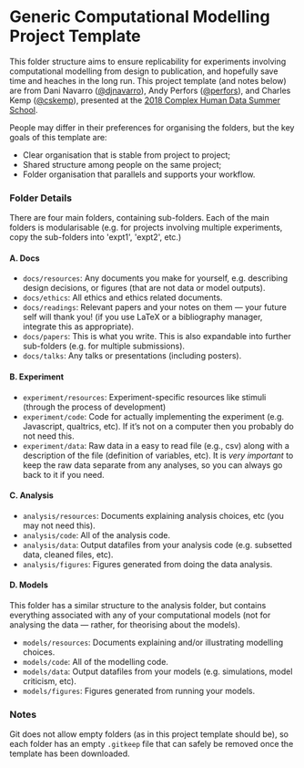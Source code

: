# Generic Computational Modelling Project Template

This folder structure aims to ensure replicability for experiments involving computational modelling from design to publication, and hopefully save time and heaches in the long run. This project template (and notes below) are from Dani Navarro ([@djnavarro](https://github.com/djnavarro)), Andy Perfors ([@perfors](https://github.com/perfors)), and Charles Kemp ([@cskemp](https://github.com/cskemp)), presented at the [2018 Complex Human Data Summer School](https://github.com/cskemp/chdss2018).

People may differ in their preferences for organising the folders, but the key goals of this template are:

*   Clear organisation that is stable from project to project;
*   Shared structure among people on the same project;
*   Folder organisation that parallels and supports your workflow.

### Folder Details

There are four main folders, containing sub-folders. Each of the main folders is modularisable (e.g. for projects involving multiple experiments, copy the sub-folders into 'expt1', 'expt2', etc.)

#### A. Docs

*   `docs/resources`: Any documents you make for yourself, e.g. describing design decisions, or figures (that are not data or model outputs).
*   `docs/ethics`: All ethics and ethics related documents.
*   `docs/readings`: Relevant papers and your notes on them — your future self will thank you! (if you use LaTeX or a bibliography manager, integrate this as appropriate).
*   `docs/papers`: This is what you write. This is also expandable into further sub-folders (e.g. for multiple submissions).
*   `docs/talks`: Any talks or presentations (including posters).

#### B. Experiment

*   `experiment/resources`: Experiment-specific resources like stimuli (through the process of development)
*   `experiment/code`: Code for actually implementing the experiment (e.g. Javascript, qualtrics, etc). If it’s not on a computer then you probably do not need this.
*   `experiment/data`:  Raw data in a easy to read file (e.g., csv) along with a description of the file (definition of variables, etc). It is *very important* to keep the raw data separate from any analyses, so you can always go back to it if you need.

#### C. Analysis

*   `analysis/resources`: Documents explaining analysis choices, etc (you may not need this).
*   `analysis/code`: All of the analysis code.
*   `analysis/data`:  Output datafiles from your analysis code (e.g. subsetted data, cleaned files, etc).
*   `analysis/figures`: Figures generated from doing the data analysis.

#### D. Models

This folder has a similar structure to the analysis folder, but contains everything associated with any of your computational models (not for analysing the data — rather, for theorising about the models).

*   `models/resources`: Documents explaining and/or illustrating modelling choices.
*   `models/code`: All of the modelling code.
*   `models/data`:  Output datafiles from your models (e.g. simulations, model criticism, etc).
*   `models/figures`: Figures generated from running your models.

### Notes

Git does not allow empty folders (as in this project template should be), so each folder has an empty `.gitkeep` file that can safely be removed once the template has been downloaded.
